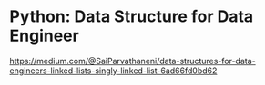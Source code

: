# Python: Data Structure for Data Engineer

https://medium.com/@SaiParvathaneni/data-structures-for-data-engineers-linked-lists-singly-linked-list-6ad66fd0bd62
